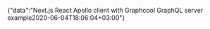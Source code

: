 {"data":"Next.js React Apollo client with Graphcool GraphQL server example2020-06-04T18:06:04+03:00"}
